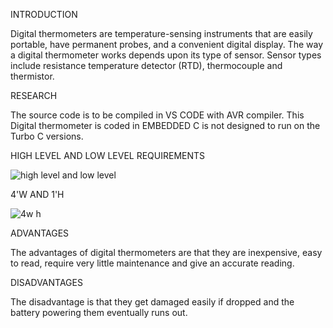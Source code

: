 INTRODUCTION


Digital thermometers are temperature-sensing instruments that are easily portable, have permanent probes, and a convenient digital display. The way a digital thermometer works depends upon its type of sensor. Sensor types include resistance temperature detector (RTD), thermocouple and thermistor.



RESEARCH


The source code is to be compiled in VS CODE with AVR compiler. This Digital thermometer is coded in EMBEDDED C is not designed to run on the Turbo C versions.


HIGH LEVEL AND LOW LEVEL REQUIREMENTS



![high level and low level](https://user-images.githubusercontent.com/70704291/164936571-dae5b526-ab43-4ea7-a7c0-21119aec11c7.png)

4'W AND 1'H



![4w h](https://user-images.githubusercontent.com/70704291/164936650-a9093b15-88c4-4fb6-a777-9444ca6064e5.png)



ADVANTAGES

The advantages of digital thermometers are that they are inexpensive, easy to read, require very little maintenance and give an accurate reading. 


DISADVANTAGES

The disadvantage is that they get damaged easily if dropped and the battery powering them eventually runs out.
